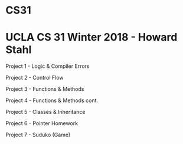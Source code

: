 # CS31
# UCLA CS 31 Winter 2018 - Howard Stahl

Project 1   -     Logic & Compiler Errors

Project 2   -     Control Flow

Project 3   -     Functions & Methods

Project 4   -     Functions & Methods cont.

Project 5   -     Classes & Inheritance

Project 6   -     Pointer Homework

Project 7   -     Suduko (Game)

